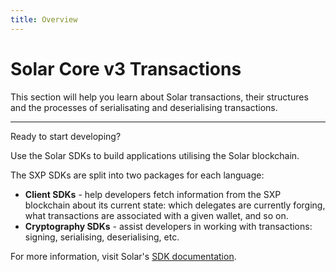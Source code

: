 ```yaml
---
title: Overview
---
```


# Solar Core v3 Transactions

This section will help you learn about Solar transactions, their structures and the processes of serialisating and deserialising transactions.

---

<div class="admonition tip">
    <p class="admonition-title">Ready to start developing?</p>
    <p>Use the Solar SDKs to build applications utilising the Solar blockchain.</p>
    <div class="admonition abstract">
        <p class="admonition-title">The SXP SDKs are split into two packages for each language:</p>
        <ul>
            <li>
                <b>Client SDKs</b> - help developers fetch information from the SXP blockchain about its current state: which delegates are currently forging, what transactions are associated with a given wallet, and so on.
            </li>
            <li>
                <b>Cryptography SDKs</b> - assist developers in working with transactions: signing, serialising, deserialising, etc.
            </li>
        </ul>
    </div>
    <div class="admonition info">
        <p class="admonition-title">For more information, visit Solar's <a href="/sdk/documentation">SDK documentation</a>.</p>
    </div>
</div>
